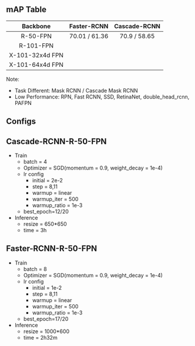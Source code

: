 ## mAP Table

|    Backbone     | Faster-RCNN   | Cascade-RCNN |
| :-------------: | :-----------: | :----------: |
|    R-50-FPN     | 70.01 / 61.36 | 70.9 / 58.65 |
|    R-101-FPN    |               |              |
| X-101-32x4d FPN |               |              |
| X-101-64x4d FPN |               |              |

Note:  
- Task Different: Mask RCNN / Cascade Mask RCNN
- Low Performance: RPN, Fast RCNN, SSD, RetinaNet, double_head_rcnn, PAFPN

## Configs
## Cascade-RCNN-R-50-FPN
- Train
    - batch = 4
    - Optimizer = SGD(momentum = 0.9, weight_decay = 1e-4)
    - lr config
        - initial = 2e-2
        - step = 8,11
        - warmup = linear
        - warmup_iter = 500
        - warmup_ratio = 1e-3
    - best_epoch=12/20
- Inference
    - resize = 650*650
    - time = 3h

## Faster-RCNN-R-50-FPN
- Train
    - batch = 8
    - Optimizer = SGD(momentum = 0.9, weight_decay = 1e-4)
    - lr config
        - initial = 1e-2
        - step = 8,11
        - warmup = linear
        - warmup_iter = 500
        - warmup_ratio = 1e-3
    - best_epoch=17/20
- Inference
    - resize = 1000*600
    - time = 2h32m

